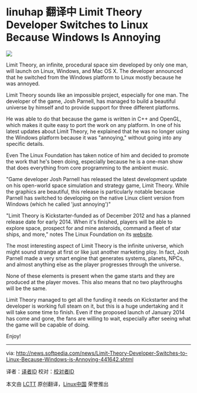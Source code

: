 linuhap 翻译中
Limit Theory Developer Switches to Linux Because Windows Is Annoying
================================================================================
![](http://i1-news.softpedia-static.com/images/news2/Limit-Theory-Developer-Switches-to-Linux-Because-Windows-is-Annoying-441642-3.jpg)

Limit Theory, an infinite, procedural space sim developed by only one man, will launch on Linux, Windows, and Mac OS X. The developer announced that he switched from the Windows platform to Linux mostly because he was annoyed.

Limit Theory sounds like an impossible project, especially for one man. The developer of the game, Josh Parnell, has managed to build a beautiful universe by himself and to provide support for three different platforms.

He was able to do that because the game is written in C++ and OpenGL, which makes it quite easy to port the work on any platform. In one of his latest updates about Limit Theory, he explained that he was no longer using the Windows platform because it was "annoying," without going into any specific details.

Even The Linux Foundation has taken notice of him and decided to promote the work that he's been doing, especially because he is a one-man show that does everything from core programming to the ambient music.

"Game developer Josh Parnell has released the latest development update on his open-world space simulation and strategy game, Limit Theory. While the graphics are beautiful, this release is particularly notable because Parnell has switched to developing on the native Linux client version from Windows (which he called 'just annoying')"

"Limit Theory is Kickstarter-funded as of December 2012 and has a planned release date for early 2014. When it's finished, players will be able to explore space, prospect for and mine asteroids, command a fleet of star ships, and more," notes The Linux Foundation on its [website][1].

The most interesting aspect of Limit Theory is the infinite universe, which might sound strange at first or like just another marketing ploy. In fact, Josh Parnell made a very smart engine that generates systems, planets, NPCs, and almost anything else as the player progresses through the universe.

None of these elements is present when the game starts and they are produced at the player moves. This also means that no two playthroughs will be the same.

Limit Theory managed to get all the funding it needs on Kickstarter and the developer is working full steam on it, but this is a huge undertaking and it will take some time to finish. Even if the proposed launch of January 2014 has come and gone, the fans are willing to wait, especially after seeing what the game will be capable of doing.

Enjoy!

--------------------------------------------------------------------------------

via: http://news.softpedia.com/news/Limit-Theory-Developer-Switches-to-Linux-Because-Windows-is-Annoying-441642.shtml

译者：[译者ID](https://github.com/译者ID) 校对：[校对者ID](https://github.com/校对者ID)

本文由 [LCTT](https://github.com/LCTT/TranslateProject) 原创翻译，[Linux中国](http://linux.cn/) 荣誉推出

[1]:http://www.linuxfoundation.org/news-media/blogs/browse/2014/05/linux-video-week-limit-theory-game-developer-switches-linux
